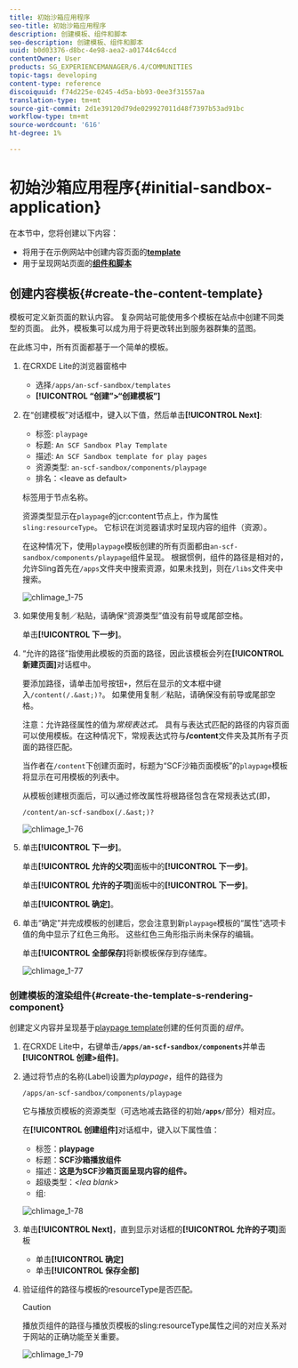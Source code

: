 ```yaml
---
title: 初始沙箱应用程序
seo-title: 初始沙箱应用程序
description: 创建模板、组件和脚本
seo-description: 创建模板、组件和脚本
uuid: b0d03376-d8bc-4e98-aea2-a01744c64ccd
contentOwner: User
products: SG_EXPERIENCEMANAGER/6.4/COMMUNITIES
topic-tags: developing
content-type: reference
discoiquuid: f74d225e-0245-4d5a-bb93-0ee3f31557aa
translation-type: tm+mt
source-git-commit: 2d1e39120d79de029927011d48f7397b53ad91bc
workflow-type: tm+mt
source-wordcount: '616'
ht-degree: 1%

---
```



# 初始沙箱应用程序{#initial-sandbox-application}

在本节中，您将创建以下内容：

* 将用于在示例网站中创建内容页面的&#x200B;**[template](#createthepagetemplate)**
* 用于呈现网站页面的&#x200B;**[组件和脚本](#create-the-template-s-rendering-component)**

## 创建内容模板{#create-the-content-template}

模板可定义新页面的默认内容。 复杂网站可能使用多个模板在站点中创建不同类型的页面。 此外，模板集可以成为用于将更改转出到服务器群集的蓝图。

在此练习中，所有页面都基于一个简单的模板。

1. 在CRXDE Lite的浏览器窗格中

   * 选择`/apps/an-scf-sandbox/templates`
   * **[!UICONTROL “创建”>“创建模板”]**

1. 在“创建模板”对话框中，键入以下值，然后单击&#x200B;**[!UICONTROL Next]**:

   * 标签: `playpage`
   * 标题: `An SCF Sandbox Play Template`
   * 描述: `An SCF Sandbox template for play pages`
   * 资源类型: `an-scf-sandbox/components/playpage`
   * 排名：&lt;leave as default>

   标签用于节点名称。

   资源类型显示在`playpage`的jcr:content节点上，作为属性`sling:resourceType`。 它标识在浏览器请求时呈现内容的组件（资源）。

   在这种情况下，使用`playpage`模板创建的所有页面都由`an-scf-sandbox/components/playpage`组件呈现。 根据惯例，组件的路径是相对的，允许Sling首先在`/apps`文件夹中搜索资源，如果未找到，则在`/libs`文件夹中搜索。

   ![chlimage_1-75](assets/chlimage_1-75.png)

1. 如果使用复制／粘贴，请确保“资源类型”值没有前导或尾部空格。

   单击&#x200B;**[!UICONTROL 下一步]**。

1. “允许的路径”指使用此模板的页面的路径，因此该模板会列在&#x200B;**[!UICONTROL 新建页面]**&#x200B;对话框中。

   要添加路径，请单击加号按钮`+`，然后在显示的文本框中键入`/content(/.&ast;)?`。 如果使用复制／粘贴，请确保没有前导或尾部空格。

   注意：允许路径属性的值为&#x200B;*常规表达式。* 具有与表达式匹配的路径的内容页面可以使用模板。在这种情况下，常规表达式符与&#x200B;**/content**&#x200B;文件夹及其所有子页面的路径匹配。

   当作者在`/content`下创建页面时，标题为“SCF沙箱页面模板”的`playpage`模板将显示在可用模板的列表中。

   从模板创建根页面后，可以通过修改属性将根路径包含在常规表达式(即，

   `/content/an-scf-sandbox(/.&ast;)?`

   ![chlimage_1-76](assets/chlimage_1-76.png)

1. 单击&#x200B;**[!UICONTROL 下一步]**。

   单击&#x200B;**[!UICONTROL 允许的父项]**&#x200B;面板中的&#x200B;**[!UICONTROL 下一步]**。

   单击&#x200B;**[!UICONTROL 允许的子项]**&#x200B;面板中的&#x200B;**[!UICONTROL 下一步]**。

   单击&#x200B;**[!UICONTROL 确定]**。

1. 单击“确定”并完成模板的创建后，您会注意到新`playpage`模板的“属性”选项卡值的角中显示了红色三角形。 这些红色三角形指示尚未保存的编辑。

   单击&#x200B;**[!UICONTROL 全部保存]**&#x200B;将新模板保存到存储库。

   ![chlimage_1-77](assets/chlimage_1-77.png)

### 创建模板的渲染组件{#create-the-template-s-rendering-component}

创建定义内容并呈现基于[playpage template](#createthepagetemplate)创建的任何页面的&#x200B;*组件*。

1. 在CRXDE Lite中，右键单击&#x200B;**`/apps/an-scf-sandbox/components`**&#x200B;并单击&#x200B;**[!UICONTROL 创建>组件]**。
1. 通过将节点的名称(Label)设置为&#x200B;*playpage*，组件的路径为

   `/apps/an-scf-sandbox/components/playpage`

   它与播放页模板的资源类型（可选地减去路径的初始&#x200B;**`/apps/`**&#x200B;部分）相对应。

   在&#x200B;**[!UICONTROL 创建组件]**&#x200B;对话框中，键入以下属性值：

   * 标签：**playpage**
   * 标题：**SCF沙箱播放组件**
   * 描述：**这是为SCF沙箱页面呈现内容的组件。**
   * 超级类型：*&lt;lea blank>*
   * 组:

   ![chlimage_1-78](assets/chlimage_1-78.png)

1. 单击&#x200B;**[!UICONTROL Next]**，直到显示对话框的&#x200B;**[!UICONTROL 允许的子项]**&#x200B;面板

   * 单击&#x200B;**[!UICONTROL 确定]**
   * 单击&#x200B;**[!UICONTROL 保存全部]**

1. 验证组件的路径与模板的resourceType是否匹配。

   >[!CAUTION]
   >
   >播放页组件的路径与播放页模板的sling:resourceType属性之间的对应关系对于网站的正确功能至关重要。

   ![chlimage_1-79](assets/chlimage_1-79.png)